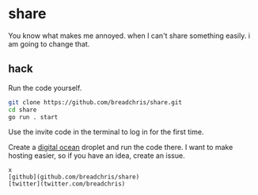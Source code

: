 # share
You know what makes me annoyed. when I can't share something easily. i am going to change that.

## hack

Run the code yourself.

```bash
git clone https://github.com/breadchris/share.git
cd share
go run . start
```

Use the invite code in the terminal to log in for the first time.

Create a [digital ocean](https://www.digitalocean.com/) droplet and run the code there.
I want to make hosting easier, so if you have an idea, create an issue.
```
x
[github](github.com/breadchris/share)
[twitter](twitter.com/breadchris)
